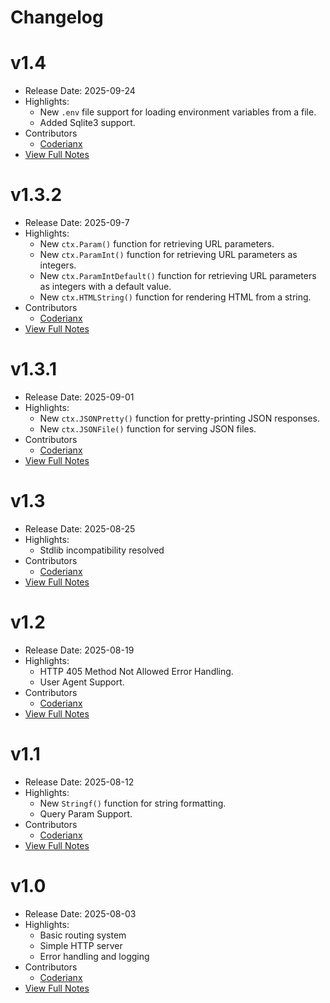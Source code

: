 # Changelog

# v1.4
- Release Date: 2025-09-24
- Highlights:
  - New `.env` file support for loading environment variables from a file.
  - Added Sqlite3 support.
- Contributors
    - [Coderianx](./contributors.md)
- [View Full Notes](./v1.4.md)

# v1.3.2
- Release Date: 2025-09-7
- Highlights:
  - New `ctx.Param()` function for retrieving URL parameters.
  - New `ctx.ParamInt()` function for retrieving URL parameters as integers.
  - New `ctx.ParamIntDefault()` function for retrieving URL parameters as integers with a default value.
  - New `ctx.HTMLString()` function for rendering HTML from a string.
- Contributors
    - [Coderianx](./contributors.md)
- [View Full Notes](./v1.3.2.md)

# v1.3.1
- Release Date: 2025-09-01
- Highlights:
  - New `ctx.JSONPretty()` function for pretty-printing JSON responses.
  - New `ctx.JSONFile()` function for serving JSON files.
- Contributors
    - [Coderianx](./contributors.md)
- [View Full Notes](./v1.3.1.md)


# v1.3
- Release Date: 2025-08-25
- Highlights:
  - Stdlib incompatibility resolved
- Contributors
    - [Coderianx](./contributors.md)
- [View Full Notes](./v1.3.md)

# v1.2
- Release Date: 2025-08-19
- Highlights:
  - HTTP 405 Method Not Allowed Error Handling.
  - User Agent Support.
- Contributors
    - [Coderianx](./contributors.md)
- [View Full Notes](./v1.2.md)

# v1.1
- Release Date: 2025-08-12
- Highlights:
  - New `Stringf()` function for string formatting.
  - Query Param Support.
- Contributors
    - [Coderianx](./contributors.md)
- [View Full Notes](./v1.1.md)

# v1.0
- Release Date: 2025-08-03
- Highlights:
  - Basic routing system
  - Simple HTTP server
  - Error handling and logging
- Contributors
    - [Coderianx](./contributors.md)
- [View Full Notes](./v1.0.md)
